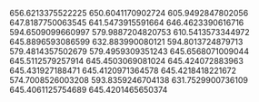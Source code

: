 656.6213375522225
650.6041170902724
605.9492847802056
647.8187750063545
641.5473915591664
646.4623390616716
594.6509099660997
579.9887204820753
610.5413573344972
645.8896593086599
632.883990080121
594.8013724879713
579.4814357502679
579.4959309351243
645.6568071009044
645.5112579257914
645.4503069081024
645.424072883963
645.431927188471
645.4120971364578
645.4218418221672
574.7008526003208
593.8359246704138
631.7529900736109
645.4061125754689
645.4201465650374